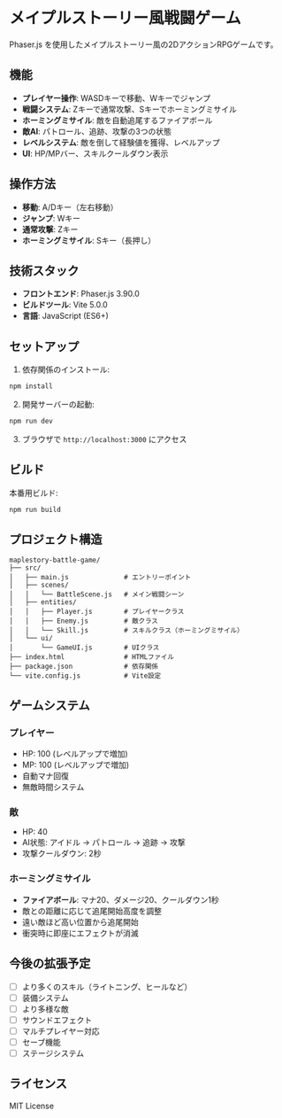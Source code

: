 # メイプルストーリー風戦闘ゲーム

Phaser.js を使用したメイプルストーリー風の2DアクションRPGゲームです。

## 機能

- **プレイヤー操作**: WASDキーで移動、Wキーでジャンプ
- **戦闘システム**: Zキーで通常攻撃、Sキーでホーミングミサイル
- **ホーミングミサイル**: 敵を自動追尾するファイアボール
- **敵AI**: パトロール、追跡、攻撃の3つの状態
- **レベルシステム**: 敵を倒して経験値を獲得、レベルアップ
- **UI**: HP/MPバー、スキルクールダウン表示

## 操作方法

- **移動**: A/Dキー（左右移動）
- **ジャンプ**: Wキー
- **通常攻撃**: Zキー
- **ホーミングミサイル**: Sキー（長押し）

## 技術スタック

- **フロントエンド**: Phaser.js 3.90.0
- **ビルドツール**: Vite 5.0.0
- **言語**: JavaScript (ES6+)

## セットアップ

1. 依存関係のインストール:
```bash
npm install
```

2. 開発サーバーの起動:
```bash
npm run dev
```

3. ブラウザで `http://localhost:3000` にアクセス

## ビルド

本番用ビルド:
```bash
npm run build
```

## プロジェクト構造

```
maplestory-battle-game/
├── src/
│   ├── main.js              # エントリーポイント
│   ├── scenes/
│   │   └── BattleScene.js   # メイン戦闘シーン
│   ├── entities/
│   │   ├── Player.js        # プレイヤークラス
│   │   ├── Enemy.js         # 敵クラス
│   │   └── Skill.js         # スキルクラス（ホーミングミサイル）
│   └── ui/
│       └── GameUI.js        # UIクラス
├── index.html               # HTMLファイル
├── package.json             # 依存関係
└── vite.config.js           # Vite設定
```

## ゲームシステム

### プレイヤー
- HP: 100 (レベルアップで増加)
- MP: 100 (レベルアップで増加)
- 自動マナ回復
- 無敵時間システム

### 敵
- HP: 40
- AI状態: アイドル → パトロール → 追跡 → 攻撃
- 攻撃クールダウン: 2秒

### ホーミングミサイル
- **ファイアボール**: マナ20、ダメージ20、クールダウン1秒
- 敵との距離に応じて追尾開始高度を調整
- 遠い敵ほど高い位置から追尾開始
- 衝突時に即座にエフェクトが消滅

## 今後の拡張予定

- [ ] より多くのスキル（ライトニング、ヒールなど）
- [ ] 装備システム
- [ ] より多様な敵
- [ ] サウンドエフェクト
- [ ] マルチプレイヤー対応
- [ ] セーブ機能
- [ ] ステージシステム

## ライセンス

MIT License 
